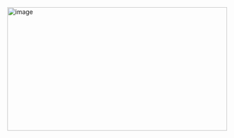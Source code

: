 <img width="500" height="282" alt="image" src="https://github.com/user-attachments/assets/b0bd7776-9c75-49fd-bd49-fc3828f8cd1d" />

